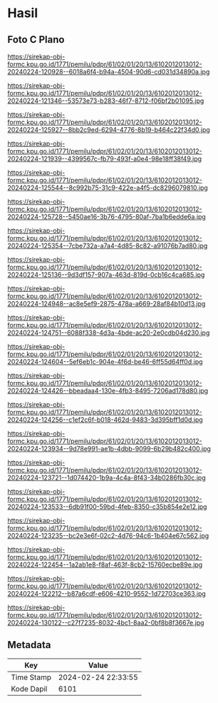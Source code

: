 # Hasil

## Foto C Plano

https://sirekap-obj-formc.kpu.go.id/1771/pemilu/pdpr/61/02/01/20/13/6102012013012-20240224-120928--6018a6f4-b94a-4504-90d6-cd031d34890a.jpg

https://sirekap-obj-formc.kpu.go.id/1771/pemilu/pdpr/61/02/01/20/13/6102012013012-20240224-121346--53573e73-b283-46f7-8712-f06bf2b01095.jpg

https://sirekap-obj-formc.kpu.go.id/1771/pemilu/pdpr/61/02/01/20/13/6102012013012-20240224-125927--8bb2c9ed-6294-4776-8b19-b464c22f34d0.jpg

https://sirekap-obj-formc.kpu.go.id/1771/pemilu/pdpr/61/02/01/20/13/6102012013012-20240224-121939--4399567c-fb79-493f-a0e4-98e18ff38f49.jpg

https://sirekap-obj-formc.kpu.go.id/1771/pemilu/pdpr/61/02/01/20/13/6102012013012-20240224-125544--8c992b75-31c9-422e-a4f5-dc8296079810.jpg

https://sirekap-obj-formc.kpu.go.id/1771/pemilu/pdpr/61/02/01/20/13/6102012013012-20240224-125728--5450ae16-3b76-4795-80af-7ba1b6edde6a.jpg

https://sirekap-obj-formc.kpu.go.id/1771/pemilu/pdpr/61/02/01/20/13/6102012013012-20240224-125354--7cbe732a-a7a4-4d85-8c82-a91076b7ad80.jpg

https://sirekap-obj-formc.kpu.go.id/1771/pemilu/pdpr/61/02/01/20/13/6102012013012-20240224-125136--9d3df157-907a-463d-819d-0cb16c4ca685.jpg

https://sirekap-obj-formc.kpu.go.id/1771/pemilu/pdpr/61/02/01/20/13/6102012013012-20240224-124948--ac8e5ef9-2875-478a-a669-28af84b10d13.jpg

https://sirekap-obj-formc.kpu.go.id/1771/pemilu/pdpr/61/02/01/20/13/6102012013012-20240224-124751--6088f338-4d3a-4bde-ac20-2e0cdb04d230.jpg

https://sirekap-obj-formc.kpu.go.id/1771/pemilu/pdpr/61/02/01/20/13/6102012013012-20240224-124604--5ef6eb1c-904e-4f6d-be46-6ff55d64ff0d.jpg

https://sirekap-obj-formc.kpu.go.id/1771/pemilu/pdpr/61/02/01/20/13/6102012013012-20240224-124426--bbeadaa4-130e-4fb3-8495-7206ad178d80.jpg

https://sirekap-obj-formc.kpu.go.id/1771/pemilu/pdpr/61/02/01/20/13/6102012013012-20240224-124256--c1ef2c6f-b018-462d-9483-3d395bff1d0d.jpg

https://sirekap-obj-formc.kpu.go.id/1771/pemilu/pdpr/61/02/01/20/13/6102012013012-20240224-123934--9d78e991-ae1b-4dbb-9099-6b29b482c400.jpg

https://sirekap-obj-formc.kpu.go.id/1771/pemilu/pdpr/61/02/01/20/13/6102012013012-20240224-123721--1d074420-1b9a-4c4a-8f43-34b0286fb30c.jpg

https://sirekap-obj-formc.kpu.go.id/1771/pemilu/pdpr/61/02/01/20/13/6102012013012-20240224-123533--6db91f00-59bd-4feb-8350-c35b854e2e12.jpg

https://sirekap-obj-formc.kpu.go.id/1771/pemilu/pdpr/61/02/01/20/13/6102012013012-20240224-123235--bc2e3e6f-02c2-4d76-94c6-1b404e67c562.jpg

https://sirekap-obj-formc.kpu.go.id/1771/pemilu/pdpr/61/02/01/20/13/6102012013012-20240224-122454--1a2ab1e8-f8af-463f-8cb2-15760ecbe89e.jpg

https://sirekap-obj-formc.kpu.go.id/1771/pemilu/pdpr/61/02/01/20/13/6102012013012-20240224-122212--b87a6cdf-e606-4210-9552-1d72703ce363.jpg

https://sirekap-obj-formc.kpu.go.id/1771/pemilu/pdpr/61/02/01/20/13/6102012013012-20240224-130122--c27f7235-8032-4bc1-8aa2-0bf8b8f3667e.jpg


## Metadata

| Key        | Value               |
| ---------- | ------------------- |
| Time Stamp | 2024-02-24 22:33:55 |
| Kode Dapil | 6101                |



